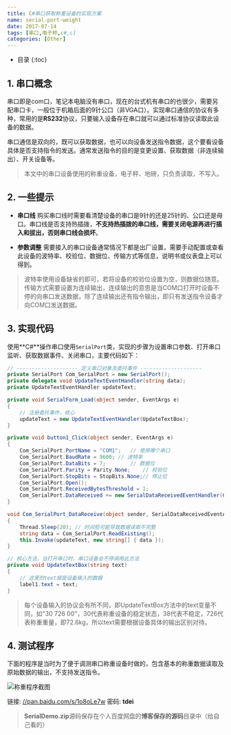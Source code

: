 ```yaml
---
title: C#串口获取称重设备的实现方案
name: serial-port-weight
date: 2017-07-14
tags: [串口,电子秤,c#,c]
categories: [Other]
---
```


* 目录
{:toc}

## 1. 串口概念

串口即是com口，笔记本电脑没有串口，现在的台式机有串口的也很少，需要另配串口卡，一般位于机箱后面的9针公口（非VGA口）。实现串口通信的协议有多种，常用的是**RS232**协议，只要输入设备存在串口就可以通过标准协议读取此设备的数据。

串口通信是双向的，既可以获取数据，也可以向设备发送指令数据，这个要看设备具体是否支持指令的发送。通常发送指令的目的是变更设置、获取数据（非连续输出）、开关设备等。

> 本文中的串口设备使用的称重设备，电子秤、地磅，只负责读取，不写入。

## 2. 一些提示

* **串口线** 购买串口线时需要看清楚设备的串口是9针的还是25针的、公口还是母口。串口线是否支持热插拨，**不支持热插拨的串口线，需要关闭电源再进行插入和拔出，否则串口线会损坏**。

* **参数调整** 需要接入的串口设备通常情况下都是出厂设置，需要手动配置或查看此设备的波特率、校验位、数据位、传输方式等信息，说明书或仪表盘上可以得到。

> 波特率使用设备缺省的即可，若将设备的校验位设置为空，则数据位随意。传输方式需要设置为连续输出，连续输出的意思是当COM口打开时设备不停的向串口发送数据，除了连续输出还有指令输出，即只有发送指令设备才向COM口发送数据。

## 3. 实现代码

使用**C#**操作串口使用`SerialPort`类，实现的步骤为设置串口参数、打开串口监听、获取数据事件、关闭串口，主要代码如下：

```c#
// -------------------- 定义串口对象及委托事件 --------------------
private SerialPort Com_SerialPort = new SerialPort();
private delegate void UpdateTextEventHandler(string data);
private UpdateTextEventHandler updateText;

private void SerialForm_Load(object sender, EventArgs e)
{
	// 注册委托事件，核心
	updateText = new UpdateTextEventHandler(UpdateTextBox);
}

private void button1_Click(object sender, EventArgs e)
{
	Com_SerialPort.PortName = "COM1";	// 使用哪个串口
	Com_SerialPort.BaudRate = 9600;	// 波特率
	Com_SerialPort.DataBits = 7;		// 数据位
	Com_SerialPort.Parity = Parity.None;	// 校验位
	Com_SerialPort.StopBits = StopBits.None;// 停止位
	Com_SerialPort.Open();
	Com_SerialPort.ReceivedBytesThreshold = 1;
	Com_SerialPort.DataReceived += new SerialDataReceivedEventHandler(Com_SerialPort_DataReceive);
}

void Com_SerialPort_DataReceive(object sender, SerialDataReceivedEventArgs e)
{
	Thread.Sleep(20); // 时间短可能导致数据读取不完整
	string data = Com_SerialPort.ReadExisting();
	this.Invoke(updateText, new string[] { data });
}

// 核心方法，当打开串口时，串口设备会不停调用此方法
private void UpdateTextBox(string text)
{
	// 这里的text就是设备输入的数据
	label1.text = text;
}
```

> 每个设备输入的协议会有所不同，即UpdateTextBox方法中的text变量不同，如"30 726 00"，30代表称重设备的稳定状态，38代表不稳定，726代表称重重量，即72.6kg，所以text需要根据设备具体的输出区别对待。

## 4. 测试程序

下面的程序是当时为了便于调测串口称重设备时做的，包含基本的称重数据读取及原始数据的输出，不支持发送指令。

![称重程序截图](//vinnycc.oss-cn-shanghai.aliyuncs.com/20190322/12-15-54.png)

链接: [//pan.baidu.com/s/1o8oLe7w](//pan.baidu.com/s/1o8oLe7w)  密码: **tdei**

> **SerialDemo.zip**源码保存在个人百度网盘的**博客保存的源码**目录中（给自己看的）

